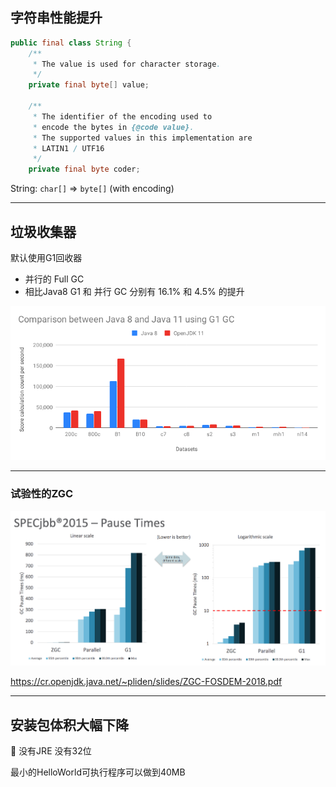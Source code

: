 ## 字符串性能提升

```java
public final class String {
    /**
     * The value is used for character storage.
     */
    private final byte[] value;
    
    /**
     * The identifier of the encoding used to
     * encode the bytes in {@code value}.
     * The supported values in this implementation are
     * LATIN1 / UTF16
     */
    private final byte coder;
```

String: `char[]` => `byte[]` (with encoding)

------

## 垃圾收集器

默认使用G1回收器

- 并行的 Full GC
- 相比Java8 G1 和 并行 GC 分别有 16.1% 和 4.5% 的提升

![g1_on_jdk11](g1_on_jdk11.png)

---

### 试验性的ZGC

![zgc-performance](zgc-performance.png)

<https://cr.openjdk.java.net/~pliden/slides/ZGC-FOSDEM-2018.pdf>

------
<!-- .slide: class="center" -->

## 安装包体积大幅下降

🔖 没有JRE 没有32位

最小的HelloWorld可执行程序可以做到40MB
